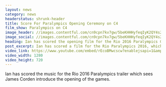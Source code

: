 ```yaml
---
layout: news
category: news
headerstatus: shrunk-header
title: Score For Paralympics Opening Ceremony on C4
film_show: Paralympics on C4
image_header: //images.contentful.com/cn9cpn7kv7gw/5beKHHHyfeqIyK2QY4s2oQ/edd240b76682e512b7336c1ed172900b/James_Corden_Ode_Paras_Pic.jpg?fit=thumb&w=1920&h=1080&q=80
image_social: //images.contentful.com/cn9cpn7kv7gw/5beKHHHyfeqIyK2QY4s2oQ/edd240b76682e512b7336c1ed172900b/James_Corden_Ode_Paras_Pic.jpg?fit=thumb&w=1200&h=630&q=80
heading: Ian has scored the opening film for the Rio 2016 Paralympics Games on Channel 4
post_excerpt: Ian has scored a film for the Rio Paralympics 2016, which sees James Corden introduce the opening of the games.
video_link: https://www.youtube.com/embed/rEcoBMwcscw?enablejsapi=1&amp;rel=0&amp;showinfo=0&amp;autohide=1&amp;modestbranding=1
video_width: 1280
video_height: 720
---
```

Ian has scored the music for the Rio 2016 Paralympics trailer which sees James Corden introduce the opening of the games.
<br />
<br />
